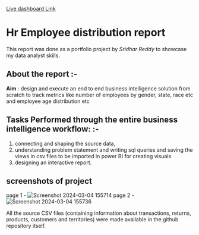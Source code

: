 [Live dashboard Link](https://app.powerbi.com/view?r=eyJrIjoiODk0MGE3NjEtMmNiNS00MTZhLTgwOWYtZmRiZDZmZDczYjQxIiwidCI6ImM2ZTU0OWIzLTVmNDUtNDAzMi1hYWU5LWQ0MjQ0ZGM1YjJjNCJ9)

# Hr Employee distribution report

This report was done as a portfolio project by *Sridhar Reddy* to showcase my data analyst skills.

## About the report :-

**Aim** : design and execute an end to end business intelligence solution from scratch to track metrics like number of employees by gender, state, race etc and employee age distribution etc 



## Tasks Performed through the entire business intelligence workflow: :-

1) connecting and shaping the source data, 
2) understanding problem statement and writing sql queries and saving the views in csv files to be imported in power BI for creating visuals
3) designing an interactive report.

## screenshots of project
page 1 - ![Screenshot 2024-03-04 155714](https://github.com/mallela-sridhar-reddy/hr-data-analysis/assets/115725595/2a1c8b69-868c-4ea5-b01c-e601b9ae225c)
page 2 - ![Screenshot 2024-03-04 155736](https://github.com/mallela-sridhar-reddy/hr-data-analysis/assets/115725595/c70ba62b-a8a0-4a1f-9b9e-b7fb8bae726d)


All the source CSV files (containing information about transactions, returns, products, customers and territories) were made available in the github repository itself. 

